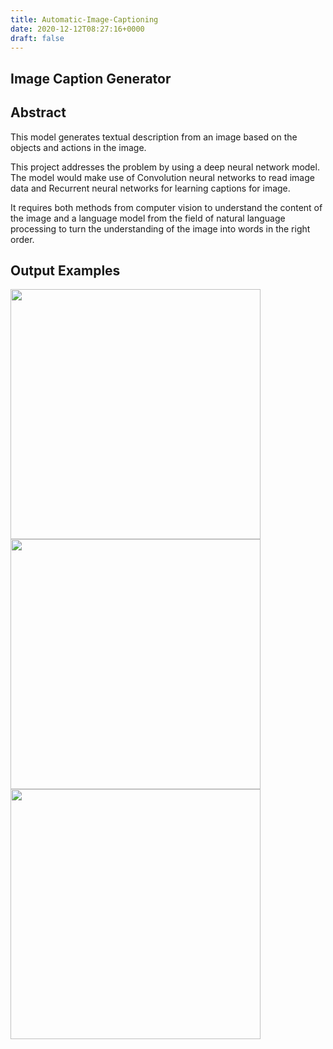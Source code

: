 ```yaml
---
title: Automatic-Image-Captioning
date: 2020-12-12T08:27:16+0000
draft: false
---
```

## Image Caption Generator

## Abstract

This model generates textual description from an image based on the objects and actions in the image.

This project addresses the problem by using a deep neural network model. The model would make use of Convolution neural networks to read image data and Recurrent neural networks for learning captions for image.

It requires both methods from computer vision to understand the content of the image and a language model from the field of natural language processing to turn the understanding of the image into words in the right order.

## Output Examples

<img src="/img/children.png" width="400">

<img src="/img/bull.png" width="400">

<img src="/img/dog.png" width="400">
